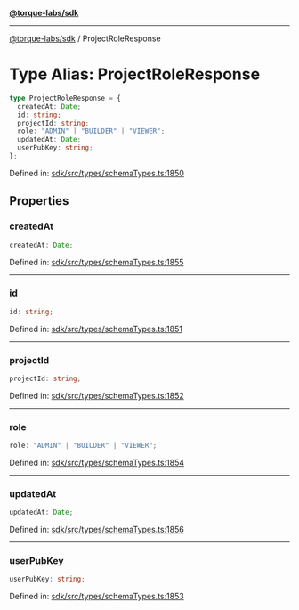 [**@torque-labs/sdk**](../README.md)

***

[@torque-labs/sdk](../README.md) / ProjectRoleResponse

# Type Alias: ProjectRoleResponse

```ts
type ProjectRoleResponse = {
  createdAt: Date;
  id: string;
  projectId: string;
  role: "ADMIN" | "BUILDER" | "VIEWER";
  updatedAt: Date;
  userPubKey: string;
};
```

Defined in: [sdk/src/types/schemaTypes.ts:1850](https://github.com/torque-labs/monorepo/blob/2ebf07140779767733d669c69d4b6e369a4193c3/packages/sdk/src/types/schematypes.ts#l1850)

## Properties

### createdAt

```ts
createdAt: Date;
```

Defined in: [sdk/src/types/schemaTypes.ts:1855](https://github.com/torque-labs/monorepo/blob/2ebf07140779767733d669c69d4b6e369a4193c3/packages/sdk/src/types/schematypes.ts#l1855)

***

### id

```ts
id: string;
```

Defined in: [sdk/src/types/schemaTypes.ts:1851](https://github.com/torque-labs/monorepo/blob/2ebf07140779767733d669c69d4b6e369a4193c3/packages/sdk/src/types/schematypes.ts#l1851)

***

### projectId

```ts
projectId: string;
```

Defined in: [sdk/src/types/schemaTypes.ts:1852](https://github.com/torque-labs/monorepo/blob/2ebf07140779767733d669c69d4b6e369a4193c3/packages/sdk/src/types/schematypes.ts#l1852)

***

### role

```ts
role: "ADMIN" | "BUILDER" | "VIEWER";
```

Defined in: [sdk/src/types/schemaTypes.ts:1854](https://github.com/torque-labs/monorepo/blob/2ebf07140779767733d669c69d4b6e369a4193c3/packages/sdk/src/types/schematypes.ts#l1854)

***

### updatedAt

```ts
updatedAt: Date;
```

Defined in: [sdk/src/types/schemaTypes.ts:1856](https://github.com/torque-labs/monorepo/blob/2ebf07140779767733d669c69d4b6e369a4193c3/packages/sdk/src/types/schematypes.ts#l1856)

***

### userPubKey

```ts
userPubKey: string;
```

Defined in: [sdk/src/types/schemaTypes.ts:1853](https://github.com/torque-labs/monorepo/blob/2ebf07140779767733d669c69d4b6e369a4193c3/packages/sdk/src/types/schematypes.ts#l1853)
